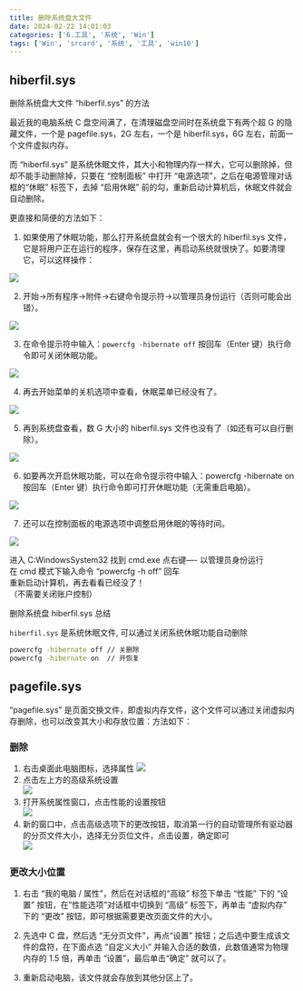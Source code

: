 ```yaml
---
title: 删除系统盘大文件
date: 2024-02-22 14:01:03
categories: ['6.工具', '系统', 'Win']
tags: ['Win', 'srcard', '系统', '工具', 'win10']
---
```

  
  
## hiberfil.sys

删除系统盘大文件 “hiberfil.sys” 的方法

最近我的电脑系统 C 盘空间满了，在清理磁盘空间时在系统盘下有两个超 G 的隐藏文件，一个是 pagefile.sys，2G 左右，一个是 hiberfil.sys，6G 左右，前面一个文件虚拟内存。

而 “hiberfil.sys” 是系统休眠文件，其大小和物理内存一样大，它可以删除掉，但却不能手动删除掉，只要在 “控制面板” 中打开 “电源选项”，之后在电源管理对话框的“休眠” 标签下，去掉 “启用休眠” 前的勾，重新启动计算机后，休眠文件就会自动删除。

更直接和简便的方法如下：

1. 如果使用了休眠功能，那么打开系统盘就会有一个很大的 hiberfil.sys 文件，它是将用户正在运行的程序，保存在这里，再启动系统就很快了。如要清理它，可以这样操作：

![](https://pic1.zhimg.com/v2-8fc27d38d274fcb7c490ed53af578510_r.jpg)

2. 开始→所有程序→附件→右键命令提示符→以管理员身份运行（否则可能会出错）。

![](https://pic1.zhimg.com/v2-dd2f9db5b12cd1188269310b6d03bf50_b.jpg)

3. 在命令提示符中输入：`powercfg -hibernate off` 按回车（Enter 键）执行命令即可关闭休眠功能。

![](https://pic2.zhimg.com/v2-296731b0305298b85b6989fe8bc24e5d_r.jpg)

4. 再去开始菜单的关机选项中查看，休眠菜单已经没有了。

![](https://pic2.zhimg.com/v2-b9f90b8c8334f36d982af74ff5d3b659_r.jpg)

5. 再到系统盘查看，数 G 大小的 hiberfil.sys 文件也没有了（如还有可以自行删除）。

![](https://pic2.zhimg.com/v2-ea53ffbe0ec80a1beaaa836efe851795_r.jpg)

6. 如要再次开启休眠功能，可以在命令提示符中输入：powercfg -hibernate on 按回车（Enter 键）执行命令即可打开休眠功能（无需重启电脑）。

![](https://pic2.zhimg.com/v2-4ac5f8412a02c86ede29b11f961a9969_r.jpg)

7. 还可以在控制面板的电源选项中调整启用休眠的等待时间。

![](https://pic4.zhimg.com/v2-01c40936d6a8956177f6bafbf4e6c4ab_b.jpg)

进入 C:WindowsSystem32 找到 cmd.exe 点右键—- 以管理员身份运行  
在 cmd 模式下输入命令 “powercfg -h off” 回车  
重新启动计算机，再去看看已经没了！  
（不需要关闭账户控制）  


删除系统盘 hiberfil.sys 总结
  
`hiberfil.sys` 是系统休眠文件, 可以通过关闭系统休眠功能自动删除
```sh
powercfg -hibernate off // 关删除
powercfg -hibernate on  // 开恢复
```
<!--SR:!2025-02-17,507,250-->
  
  
## pagefile.sys

“pagefile.sys” 是页面交换文件，即虚拟内存文件，这个文件可以通过关闭虚拟内存删除，也可以改变其大小和存放位置：方法如下：
  
  
### 删除

1. 右击桌面此电脑图标，选择属性 
    ![](https://exp-picture.cdn.bcebos.com/32fe25ef354f50b8c17daf6cdc4afa32929c189e.jpg?x-bce-process=image%2Fresize%2Cm_lfit%2Cw_500%2Climit_1%2Fformat%2Cf_auto%2Fquality%2Cq_80)
2.  点击左上方的高级系统设置    
    ![](https://exp-picture.cdn.bcebos.com/340e4eb8b43ea8db2009fd85189c2cf7deb2169e.jpg?x-bce-process=image%2Fresize%2Cm_lfit%2Cw_500%2Climit_1%2Fformat%2Cf_auto%2Fquality%2Cq_80)
3.  打开系统属性窗口，点击性能的设置按钮    
    ![](https://exp-picture.cdn.bcebos.com/3aae2b4f50b8b43ede9850fd7132939c2df7199e.jpg?x-bce-process=image%2Fresize%2Cm_lfit%2Cw_500%2Climit_1%2Fformat%2Cf_auto%2Fquality%2Cq_80)
4. 新的窗口中，点击高级选项下的更改按钮，取消第一行的自动管理所有驱动器的分页文件大小，选择无分页位文件，点击设置，确定即可  
![](https://exp-picture.cdn.bcebos.com/51f9aa3ea8db574a8271942ba7f7dfb2dd19179e.jpg?x-bce-process=image%2Fresize%2Cm_lfit%2Cw_500%2Climit_1%2Fformat%2Cf_auto%2Fquality%2Cq_80)

  
  
### 更改大小位置

1. 右击 “我的电脑 / 属性”，然后在对话框的“高级” 标签下单击 “性能” 下的 “设置” 按钮，在”性能选项”对话框中切换到 “高级” 标签下，再单击 “虚拟内存” 下的 “更改” 按钮，即可根据需要更改页面文件的大小。

2. 先选中 C 盘，然后选 “无分页文件”，再点“设置” 按钮；之后选中要生成该文件的盘符，在下面点选 “自定义大小” 并输入合适的数值，此数值通常为物理内存的 1.5 倍，再单击 “设置”，最后单击“确定” 就可以了。

3. 重新启动电脑，该文件就会存放到其他分区上了。
